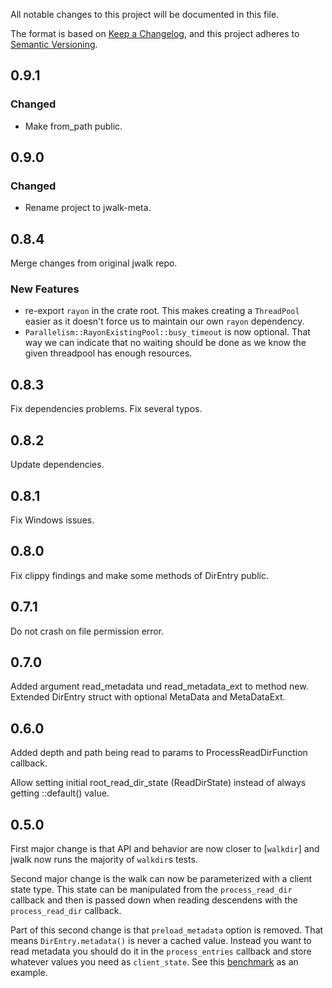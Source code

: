 All notable changes to this project will be documented in this file.

The format is based on [Keep a Changelog](https://keepachangelog.com/en/1.0.0/),
and this project adheres to [Semantic Versioning](https://semver.org/spec/v2.0.0.html).

## 0.9.1

### Changed

- Make from_path public.

## 0.9.0

### Changed

- Rename project to jwalk-meta.

## 0.8.4

Merge changes from original jwalk repo.

### New Features

 - re-export `rayon` in the crate root.
   This makes creating a `ThreadPool` easier as it doesn't force us to
   maintain our own `rayon` dependency.
 - `Parallelism::RayonExistingPool::busy_timeout` is now optional.
   That way we can indicate that no waiting should be done as we know the
   given threadpool has enough resources.

## 0.8.3

Fix dependencies problems.
Fix several typos.

## 0.8.2

Update dependencies.

## 0.8.1

Fix Windows issues.

## 0.8.0

Fix clippy findings and make some methods of DirEntry public.

## 0.7.1

Do not crash on file permission error.

## 0.7.0

Added argument read_metadata und read_metadata_ext to method new.
Extended DirEntry struct with optional MetaData and MetaDataExt.

## 0.6.0

Added depth and path being read to params to ProcessReadDirFunction callback.

Allow setting initial root_read_dir_state (ReadDirState) instead of always
getting ::default() value.

## 0.5.0

First major change is that API and behavior are now closer to [`walkdir`] and
jwalk now runs the majority of `walkdir`s tests.

Second major change is the walk can now be parameterized with a client state
type. This state can be manipulated from the `process_read_dir` callback and
then is passed down when reading descendens with the `process_read_dir`
callback.

Part of this second change is that `preload_metadata` option is removed. That
means `DirEntry.metadata()` is never a cached value. Instead you want to read
metadata you should do it in the `process_entries` callback and store whatever
values you need as `client_state`. See this [benchmark] as an example.

[benchmark]: https://github.com/jessegrosjean/jwalk/blob/master/benches/walk_benchmark.rs#L45

